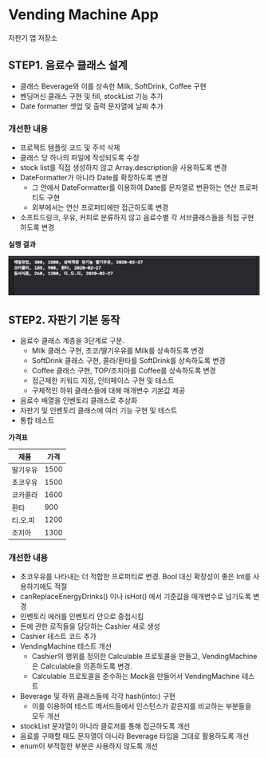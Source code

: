 # Vending Machine App

자판기 앱 저장소

## STEP1. 음료수 클래스 설계

* 클래스 Beverage와 이를 상속한 Milk, SoftDrink, Coffee 구현
* 벤딩머신 클래스 구현 및 fill, stockList 기능 추가
* Date formatter 셋업 및 출력 문자열에 날짜 추가

### 개선한 내용

* 프로젝트 템플릿 코드 및 주석 삭제
* 클래스 당 하나의 파일에 작성되도록 수정
* stock list를 직접 생성하지 않고 Array.description을 사용하도록 변경
* DateFormatter가 아니라 Date를 확장하도록 변경
    * 그 안에서 DateFormatter를 이용하여 Date를 문자열로 변환하는 연산 프로퍼티도 구현
    * 외부에서는 연산 프로퍼티에만 접근하도록 변경
* 소프트드링크, 우유, 커피로 분류하지 않고 음료수별 각 서브클래스들을 직접 구현하도록 변경

**실행 결과**

![step1_result](step1_result.png)

## STEP2. 자판기 기본 동작

* 음료수 클래스 계층을 3단계로 구분.
    * Milk 클래스 구현, 초코/딸기우유를 Milk를 상속하도록 변경
    * SoftDrink 클래스 구현, 콜라/환타를 SoftDrink를 상속하도록 변경
    * Coffee 클래스 구현, TOP/조지아를 Coffee를 상속하도록 변경
    * 접근제한 키워드 지정, 인터페이스 구현 및 테스트
    * 구체적인 하위 클래스들에 대해 매개변수 기본값 제공
* 음료수 배열을 인벤토리 클래스로 추상화
* 자판기 및 인벤토리 클래스에 여러 기능 구현 및 테스트
* 통합 테스트

**가격표**

| 제품     | 가격 |
|----------|------|
| 딸기우유 | 1500 |
| 초코우유 | 1500 |
| 코카콜라 | 1600 |
| 환타     |  900 |
| 티.오.피 | 1200 |
| 조지아   | 1300 |

### 개선한 내용

* 초코우유를 나타내는 더 적합한 프로퍼티로 변경. Bool 대신 확장성이 좋은 Int를 사용하기에도 적절
* canReplaceEnergyDrinks() 이나 isHot() 에서 기준값을 매개변수로 넘기도록 변경
* 인벤토리 에러를 인벤토리 안으로 중첩시킴
* 돈에 관한 로직들을 담당하는 Cashier 새로 생성
* Cashier 테스트 코드 추가
* VendingMachine 테스트 개선
    * Cashier의 행위를 정의한 Calculable 프로토콜을 만들고, VendingMachine은 Calculable을 의존하도록 변경.
    * Calculable 프로토콜을 준수하는 Mock을 만들어서 VendingMachine 테스트
* Beverage 및 하위 클래스들에 각각 hash(into:) 구현
    * 이를 이용하여 테스트 메서드들에서 인스턴스가 같은지를 비교하는 부분들을 모두 개선
* stockList 문자열이 아니라 클로저를 통해 접근하도록 개선
* 음료를 구매할 때도 문자열이 아니라 Beverage 타입을 그대로 활용하도록 개선
* enum이 부적절한 부분은 사용하지 않도록 개선

